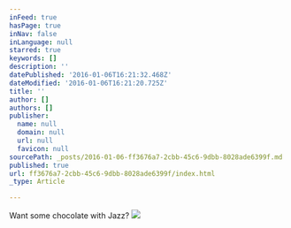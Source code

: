 ```yaml
---
inFeed: true
hasPage: true
inNav: false
inLanguage: null
starred: true
keywords: []
description: ''
datePublished: '2016-01-06T16:21:32.468Z'
dateModified: '2016-01-06T16:21:20.725Z'
title: ''
author: []
authors: []
publisher:
  name: null
  domain: null
  url: null
  favicon: null
sourcePath: _posts/2016-01-06-ff3676a7-2cbb-45c6-9dbb-8028ade6399f.md
published: true
url: ff3676a7-2cbb-45c6-9dbb-8028ade6399f/index.html
_type: Article

---
```

Want some chocolate with Jazz?
![](https://the-grid-user-content.s3-us-west-2.amazonaws.com/88c7a82f-b86b-4f3e-8c96-6d744b98babe.jpg)